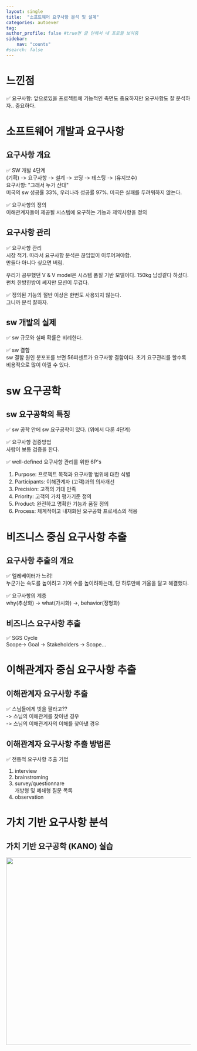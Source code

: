 ```yaml
---
layout: single
title:  "소프트웨어 요구사항 분석 및 설계"
categories: autoever
tag: 
author_profile: false #true면 글 안에서 내 프로필 보여줌
sidebar:
    nav: "counts"
#search: false
---
```


# 느낀점
✅ 요구사항: 앞으로있을 프로젝트에 기능적인 측면도 중요하지만 요구사항도 잘 분석하자.. 중요하다. 

# 소프트웨어 개발과 요구사항
## 요구사항 개요
✅ SW 개발 4단계   
(기획) -> 요구사항 -> 설계 -> 코딩 -> 테스팅 -> (유지보수)   
요구사항: "그래서 누가 산대"   
미국의 sw 성공률 33%, 우리나라 성공률 97%. 미국은 실패를 두려워하지 않는다.   
   
✅ 요구사항의 정의   
이해관계자들이 제공될 시스템에 요구하는 기능과 제약사항을 정의   

## 요구사항 관리
✅ 요구사항 관리   
시장 적기. 따라서 요구사항 분석은 끊임없이 이루어져야함.   
만들다 아니다 싶으면 버림.   
   
우리가 공부했던 V & V model은 시스템 품질 기반 모델이다. 150kg 남성같다 하셨다. 펀치 한방한방이 쎄지만 모션이 무겁다.   
   
✅ 정의된 기능의 절반 이상은 한번도 사용되지 않는다.   
그니까 분석 잘하자.   

## sw 개발의 실제
✅ sw 규모와 실패 확률은 비례한다.   
   
✅ sw 결함   
sw 결함 원인 분포표를 보면 56퍼센트가 요구사항 결함이다. 초기 요구관리를 할수록 비용적으로 많이 아낄 수 있다.   
   
# sw 요구공학
## sw 요구공학의 특징
✅ sw 공학 안에 sw 요구공학이 있다. (위에서 다룬 4단계)   
   
✅ 요구사항 검증방법   
사람이 보통 검증을 한다.   

✅ well-defined 요구사항 관리를 위한 6P's   
1. Purpose: 프로젝트 목적과 요구사항 범위에 대한 식별   
2. Participants: 이해관계자 (고객)과의 의사개선   
3. Precision: 고객의 기대 만족   
4. Priority: 고객의 가치 평가기준 정의   
5. Product: 완전하고 명확한 기능과 품질 정의   
6. Process: 체계적이고 내재화된 요구공학 프로세스의 적용   
   
# 비즈니스 중심 요구사항 추출
## 요구사항 추출의 개요
✅ 엘레베이터가 느려!   
누군가는 속도를 높이려고 기어 수를 높이려하는데, 단 하루만에 거울을 달고 해결했다.   
   
✅ 요구사항의 계층   
why(추상화) -> what(가시화) ->, behavior(정형화)   

## 비즈니스 요구사항 추출
✅ SGS Cycle   
Scope-> Goal -> Stakeholders -> Scope...   

# 이해관계자 중심 요구사항 추출
## 이해관계자 요구사항 추출
✅ 스님들에게 빗을 팔라고??   
-> 스님의 이해관계를 찾아낸 경우   
-> 스님의 이해관계자의 이해를 찾아낸 경우   

## 이해관계자 요구사항 추출 방법론
✅ 전통적 요구사항 추출 기법
1. interview   
2. brainstroming   
3. survey/questionnare   
개방형 및 폐쇄형 질문 목록   
4. observation

# 가치 기반 요구사항 분석
## 가치 기반 요구공학 (KANO) 실습
<img src="https://github.com/user-attachments/assets/d06cb593-a64a-4094-ba80-443f13b5aaa3" width="600" height="510">   


